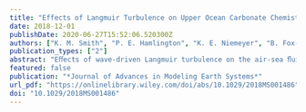 ```yaml
---
title: "Effects of Langmuir Turbulence on Upper Ocean Carbonate Chemistry"
date: 2018-12-01
publishDate: 2020-06-27T15:52:06.520300Z
authors: ["K. M. Smith", "P. E. Hamlington", "K. E. Niemeyer", "B. Fox‐Kemper", "N. S. Lovenduski"]
publication_types: ["2"]
abstract: "Eﬀects of wave-driven Langmuir turbulence on the air-sea ﬂux of carbon dioxide (CO2) are examined using large eddy simulations featuring actively reacting carbonate chemistry in the ocean mixed layer at small scales. Four strengths of Langmuir turbulence are examined with three types of carbonate chemistry: time-dependent chemistry, instantaneous equilibrium chemistry, and no reactions. The time-dependent model is obtained by reducing a detailed eight-species chemical mechanism using computational singular perturbation analysis, resulting in a quasi steady state approximation for hydrogen ion (H+); that is, ﬁxed pH. The reduced mechanism is then integrated in two half-time steps before and after the advection solve using a Runge-Kutta-Chebyshev scheme that is robust for stiﬀ systems of diﬀerential equations. The simulations show that as the strength of Langmuir turbulence increases, CO2 ﬂuxes are enhanced by rapid overturning of the near-surface layer, which rivals the removal rate of CO2 by time-dependent reactions. Equilibrium chemistry and nonreactive models are found to bring more and less carbon, respectively, into the ocean as compared to the more realistic time-dependent model. These results have implications for Earth system models that either neglect Langmuir turbulence or use equilibrium, instead of time-dependent, chemical mechanisms."
featured: false
publication: "*Journal of Advances in Modeling Earth Systems*"
url_pdf: "https://onlinelibrary.wiley.com/doi/abs/10.1029/2018MS001486"
doi: "10.1029/2018MS001486"
---
```


